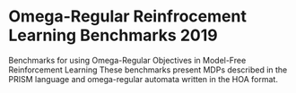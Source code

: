 # Omega-Regular Reinfrocement Learning Benchmarks 2019
Benchmarks for using Omega-Regular Objectives in Model-Free Reinforcement Learning
These benchmarks present MDPs described in the PRISM language and omega-regular automata written in the HOA format.
